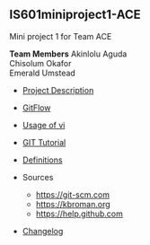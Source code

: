 ## IS601miniproject1-ACE
Mini project 1 for Team ACE   

**Team Members**
Akinlolu Aguda   
Chisolum Okafor  
Emerald Umstead  


* [Project Description](/project.md)   

* [GitFlow](/gitFlow.md)   

* [Usage of vi](/finishproject/commands1.md)   


* [GIT Tutorial](/tutorial.md)
    


* [Definitions](/definitions,md)


* Sources
     * https://git-scm.com
     * https://kbroman.org
     * https://help.github.com   

 
* [Changelog](/changelog.md)



